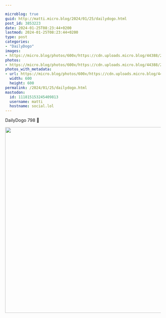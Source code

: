 ```yaml
---

microblog: true
guid: http://matti.micro.blog/2024/01/25/dailydogo.html
post_id: 3853223
date: 2024-01-25T08:23:44+0200
lastmod: 2024-01-25T08:23:44+0200
type: post
categories:
- "DailyDogo"
images:
- https://micro.blog/photos/600x/https://cdn.uploads.micro.blog/44388/2024/a2fe55e3f90e4d36bcab0b0b20baeba8.jpg
photos:
- https://micro.blog/photos/600x/https://cdn.uploads.micro.blog/44388/2024/a2fe55e3f90e4d36bcab0b0b20baeba8.jpg
photos_with_metadata:
- url: https://micro.blog/photos/600x/https://cdn.uploads.micro.blog/44388/2024/a2fe55e3f90e4d36bcab0b0b20baeba8.jpg
  width: 600
  height: 600
permalink: /2024/01/25/dailydogo.html
mastodon:
  id: 111815153245409813
  username: matti
  hostname: social.lol
---
```

DailyDogo 798 🐶

<img src="https://micro.blog/photos/600x/https://blog.martin-haehnel.de/uploads/2024/a2fe55e3f90e4d36bcab0b0b20baeba8.jpg" width="600" height="600" alt="" />
